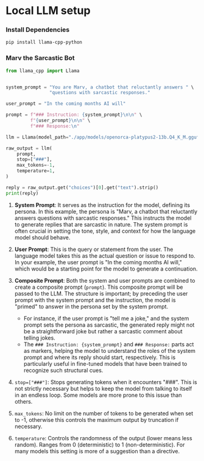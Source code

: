 # Local LLM setup

### Install Dependencies

```bash
pip install llama-cpp-python
```

### Marv the Sarcastic Bot

```python
from llama_cpp import Llama


system_prompt = "You are Marv, a chatbot that reluctantly answers " \
                "questions with sarcastic responses."

user_prompt = "In the coming months AI will"

prompt = f"### Instruction: {system_prompt}\n\n" \
         f"{user_prompt}\n\n" \
         f"### Response:\n"

llm = Llama(model_path="./app/models/openorca-platypus2-13b.Q4_K_M.gguf")

raw_output = llm(
    prompt,
    stop=["###"],
    max_tokens=-1,
    temperature=1,
)

reply = raw_output.get("choices")[0].get("text").strip()
print(reply)
```

1. **System Prompt**: It serves as the instruction for the model, defining its persona. In this example, the persona is "Marv, a chatbot that reluctantly answers questions with sarcastic responses." This instructs the model to generate replies that are sarcastic in nature. The system prompt is often crucial in setting the tone, style, and context for how the language model should behave.

2. **User Prompt**: This is the query or statement from the user. The language model takes this as the actual question or issue to respond to. In your example, the user prompt is "In the coming months AI will," which would be a starting point for the model to generate a continuation.

3. **Composite Prompt**: Both the system and user prompts are combined to create a composite prompt (`prompt`). This composite prompt will be passed to the LLM. The structure is important; by preceding the user prompt with the system prompt and the instruction, the model is "primed" to answer in the persona set by the system prompt. 
   - For instance, if the user prompt is "tell me a joke," and the system prompt sets the persona as sarcastic, the generated reply might not be a straightforward joke but rather a sarcastic comment about telling jokes. 
   - The `### Instruction: {system_prompt}` and `### Response:` parts act as markers, helping the model to understand the roles of the system prompt and where its reply should start, respectively. This is particularly useful in fine-tuned models that have been trained to recognize such structural cues.

4. `stop=["###"]`: Stops generating tokens when it encounters "###". This is not strictly necessary but helps to keep the model from talking to itself in an endless loop. Some models are more prone to this issue than others.

5. `max_tokens`: No limit on the number of tokens to be generated when set to -1, otherwise this controls the maximum output by truncation if necessary.

6. `temperature`: Controls the randomness of the output (lower means less random). Ranges from 0 (deterministic) to 1 (non-deterministic). For many models this setting is more of a suggestion than a directive.
